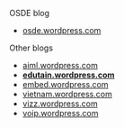 OSDE blog

- [osde.wordpress.com](https://osde8info.wordpress.com)

Other blogs

- [aiml.wordpress.com](https://aidlml.wordpress.com)
- **[edutain.wordpress.com](https://edutain8.wordpress.com)**
- [embed.wordpress.com](https://embed8.wordpress.com)
- [vietnam.wordpress.com](https://vietnam.wordpress.com)
- [vizz.wordpress.com](https://vizz8info.wordpress.com)
- [voip.wordpress.com](https://voippix.wordpress.com)
